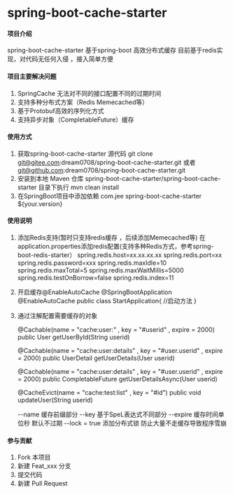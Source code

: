 # spring-boot-cache-starter

#### 项目介绍
spring-boot-cache-starter 基于spring-boot 高效分布式缓存
目前基于redis实现，对代码无任何入侵 ，接入简单方便

#### 项目主要解决问题
1. SpringCache 无法对不同的接口配置不同的过期时间
2. 支持多种分布式方案（Redis Memecached等）
3. 基于Protobuf高效的序列化方式
4. 支持异步对象（CompletableFuture）缓存


#### 使用方式

1. 获取spring-boot-cache-starter 源代码
   git clone git@gitee.com:dream0708/spring-boot-cache-starter.git
        或者 git@github.com:dream0708/spring-boot-cache-starter.git
2. 安装到本地 Maven 仓库
   spring-boot-cache-starter/spring-boot-cache-starter 目录下执行
   mvn clean install
3. 在SpringBoot项目中添加依赖
   <dependency>
    <groupId>com.jee</groupId>
    <artifactId>spring-boot-cache-starter</artifactId>
    <version>${your.version}</version>
   </dependency>

#### 使用说明

1. 添加Redis支持(暂时只支持redis缓存 ，后续添加Memecached等)
   在application.properties添加redis配置(支持多种Redis方式，参考spring-boot-redis-starter）
   spring.redis.host=xx.xx.xx.xx
   spring.redis.port=xx
   spring.redis.password=xxx
   spring.redis.maxIdle=10 
   spring.redis.maxTotal=5 
   spring.redis.maxWaitMillis=5000 
   spring.redis.testOnBorrow=false 
   spring.redis.index=11
2. 开启缓存@EnableAutoCache
   @SpringBootApplication
   @EnableAutoCache
   public class StartApplication{
       //启动方法
   }

3. 通过注解配置需要缓存的对象
   
   @Cachable(name = "cache:user:" , key = "#userid" , expire = 2000)
   public User getUserById(String userid)

   @Cachable(name = "cache:user:details" , key = "#user.userid" , expire = 2000)
   public UserDetail getUserDetails(User userid)

   @Cachable(name = "cache:user:details" , key = "#user.userid" , expire = 2000)
   public CompletableFuture<UserDetail> getUserDetailsAsync(User userid)
    
   
   @CacheEvict(name = "cache:test:list" , key = "#id")
   public void updateUser(String userid)


   --name 缓存前缀部分
   --key  基于SpeL表达式不同部分
   --expire 缓存时间单位秒 默认不过期
   --lock = true 添加分布式锁 防止大量不走缓存导致程序雪崩
   
   

#### 参与贡献

1. Fork 本项目
2. 新建 Feat_xxx 分支
3. 提交代码
4. 新建 Pull Request


